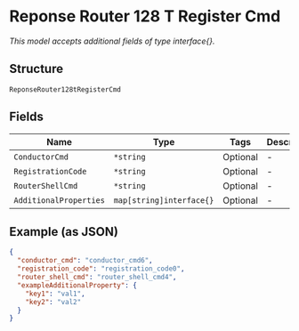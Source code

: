 
# Reponse Router 128 T Register Cmd

*This model accepts additional fields of type interface{}.*

## Structure

`ReponseRouter128tRegisterCmd`

## Fields

| Name | Type | Tags | Description |
|  --- | --- | --- | --- |
| `ConductorCmd` | `*string` | Optional | - |
| `RegistrationCode` | `*string` | Optional | - |
| `RouterShellCmd` | `*string` | Optional | - |
| `AdditionalProperties` | `map[string]interface{}` | Optional | - |

## Example (as JSON)

```json
{
  "conductor_cmd": "conductor_cmd6",
  "registration_code": "registration_code0",
  "router_shell_cmd": "router_shell_cmd4",
  "exampleAdditionalProperty": {
    "key1": "val1",
    "key2": "val2"
  }
}
```


